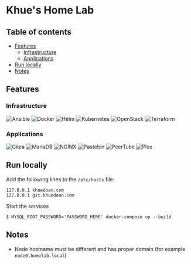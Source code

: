 # Khue's Home Lab

## Table of contents

<!-- vim-markdown-toc GFM -->

* [Features](#features)
    * [Infrastructure](#infrastructure)
    * [Applications](#applications)
* [Run locally](#run-locally)
* [Notes](#notes)

<!-- vim-markdown-toc -->

## Features

### Infrastructure

![Ansible](https://img.shields.io/static/v1?logo=Ansible&logoColor=white&label=&message=Ansible&color=EE0000)
![Docker](https://img.shields.io/static/v1?logo=Docker&logoColor=white&label=&message=Docker&color=2496ED)
![Helm](https://img.shields.io/static/v1?logo=Helm&logoColor=white&label=&message=Helm&color=277A9F)
![Kubernetes](https://img.shields.io/static/v1?logo=Kubernetes&logoColor=white&label=&message=Kubernetes&color=326CE5)
![OpenStack](https://img.shields.io/static/v1?logo=OpenStack&logoColor=white&label=&message=OpenStack&color=ED1944)
![Terraform](https://img.shields.io/static/v1?logo=Terraform&logoColor=white&label=&message=Terraform&color=623CE4)

### Applications

![Gitea](https://img.shields.io/static/v1?logo=Gitea&logoColor=white&label=&message=Gitea&color=609926)
![MariaDB](https://img.shields.io/static/v1?logo=MariaDB&logoColor=white&label=&message=MariaDB&color=003545)
![NGINX](https://img.shields.io/static/v1?logo=NGINX&logoColor=white&label=&message=NGINX&color=269539)
![Pastebin](https://img.shields.io/static/v1?logo=Pastebin&logoColor=white&label=&message=Pastebin&color=02456C)
![PeerTube](https://img.shields.io/static/v1?logo=PeerTube&logoColor=white&label=&message=PeerTube&color=F1680D)
![Plex](https://img.shields.io/static/v1?logo=Plex&logoColor=white&label=&message=Plex&color=E5A00D)

## Run locally

Add the following lines to the `/etc/hosts` file:

```
127.0.0.1 khuedoan.com
127.0.0.1 git.khuedoan.com
```

Start the services

`$ MYSQL_ROOT_PASSWORD='PASSWORD_HERE' docker-compose up --build`

## Notes

- Node hostname must be different and has proper domain (for example `node0.homelab.local`)
